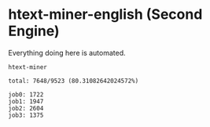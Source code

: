 # htext-miner-english (Second Engine)

Everything doing here is automated.

```
htext-miner

total: 7648/9523 (80.31082642024572%)

job0: 1722
job1: 1947
job2: 2604
job3: 1375
```